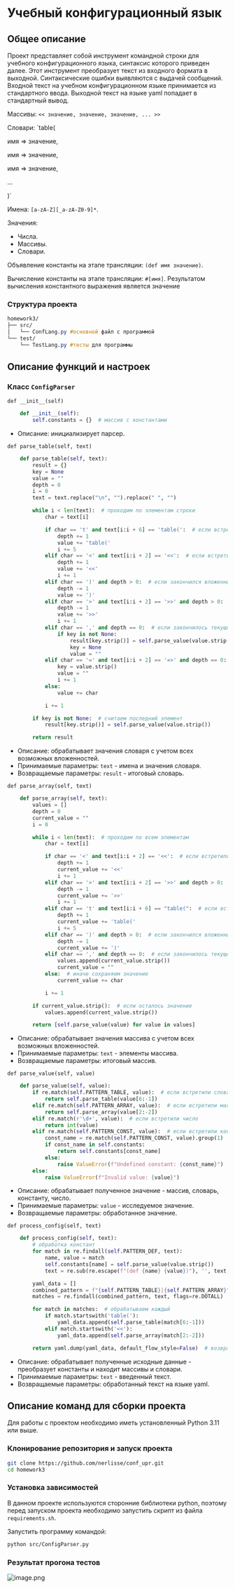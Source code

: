 # Учебный конфигурационный язык  

## Общее описание

Проект представляет собой инструмент командной строки для учебного конфигурационного
языка, синтаксис которого приведен далее. Этот инструмент преобразует текст из
входного формата в выходной. Синтаксические ошибки выявляются с выдачей
сообщений.
Входной текст на учебном конфигурационном языке принимается из
стандартного ввода. Выходной текст на языке yaml попадает в стандартный
вывод.

Массивы: `<< значение, значение, значение, ... >>`

Словари: 
`table(

 имя => значение,

 имя => значение,

 имя => значение,

 ...

)`


Имена: `[a-zA-Z][_a-zA-Z0-9]*`.


Значения:
* Числа.
* Массивы.
* Словари.


Объявление константы на этапе трансляции: `(def имя значение)`.

Вычисление константы на этапе трансляции: `#[имя]`. Результатом вычисления константного выражения является значение

### Структура проекта


```css
homework3/
├── src/
│   └── ConfLang.py #основной файл с программой
└── test/
    └── TestLang.py #тесты для программы
```

## Описание функций и настроек

### Класс **`ConfigParser`**

`def __init__(self)`

```Python
    def __init__(self):
        self.constants = {}  # массив с константами
```

* Описание: инициализирует парсер.

`def parse_table(self, text)`

```Python
    def parse_table(self, text):
        result = {}
        key = None
        value = ""
        depth = 0
        i = 0
        text = text.replace("\n", "").replace(" ", "")

        while i < len(text):  # проходим по элементам строки
            char = text[i]

            if char == 't' and text[i:i + 6] == 'table(':  # если встретился вложенный словарь
                depth += 1
                value += 'table('
                i += 5
            elif char == '<' and text[i:i + 2] == '<<':  # если встретился вложенный массив
                depth += 1
                value += '<<'
                i += 1
            elif char == ')' and depth > 0:  # если закончился вложенный словарь
                depth -= 1
                value += ')'
            elif char == '>' and text[i:i + 2] == '>>' and depth > 0:  # если закончился внутренний массив
                depth -= 1
                value += '>>'
                i += 1
            elif char == ',' and depth == 0:  # если закончилось текущее значение
                if key is not None:
                    result[key.strip()] = self.parse_value(value.strip())
                    key = None
                    value = ""
            elif char == '=' and text[i:i + 2] == '=>' and depth == 0: # если был введен ключ и переход к значению
                key = value.strip()
                value = ""
                i += 1
            else:
                value += char

            i += 1

        if key is not None:  # считаем последний элемент
            result[key.strip()] = self.parse_value(value.strip())

        return result
```

* Описание: обрабатывает значения словаря с учетом всех возможных вложенностей.
* Принимаемые параметры:  `text` - имена и значения словаря.
* Возвращаемые параметры: `result` - итоговый словарь.


`def parse_array(self, text)`

```Python
    def parse_array(self, text):
        values = []
        depth = 0
        current_value = ""
        i = 0

        while i < len(text):  # проходим по всем элементам
            char = text[i]

            if char == '<' and text[i:i + 2] == '<<':  # если встретили вложенный массив
                depth += 1
                current_value += '<<'
                i += 1
            elif char == '>' and text[i:i + 2] == '>>' and depth > 0:  # если закончился вложенный массив
                depth -= 1
                current_value += '>>'
                i += 1
            elif char == 't' and text[i:i + 6] == "table(":  # если встретили вложенный словарь
                depth += 1
                current_value += 'table('
                i += 5
            elif char == ')' and depth > 0:  # если закончился вложенный словарь
                depth -= 1
                current_value += ')'
            elif char == ',' and depth == 0:  # если закончилось текущее значение
                values.append(current_value.strip())
                current_value = ""
            else:  # иначе сохраняем значение
                current_value += char

            i += 1

        if current_value.strip():  # если осталось значение
            values.append(current_value.strip())

        return [self.parse_value(value) for value in values]
```

* Описание: обрабатывает значения массива с учетом всех возможных вложенностей.
* Принимаемые параметры:  `text` - элементы массива.
* Возвращаемые параметры: итоговый массив.

`def parse_value(self, value)`

```Python
    def parse_value(self, value):
        if re.match(self.PATTERN_TABLE, value):  # если встретили словарь
            return self.parse_table(value[6:-1])
        elif re.match(self.PATTERN_ARRAY, value):  # если встретили массив
            return self.parse_array(value[2:-2])
        elif re.match(r'\d+', value):  # если встретили число
            return int(value)
        elif re.match(self.PATTERN_CONST, value):  # если встретили константу
            const_name = re.match(self.PATTERN_CONST, value).group(1)
            if const_name in self.constants:
                return self.constants[const_name]
            else:
                raise ValueError(f"Undefined constant: {const_name}")
        else:
            raise ValueError(f"Invalid value: {value}")
```

* Описание: обрабатывает полученное значение - массив, словарь, константу, число.
* Принимаемые параметры:  `value` - исследуемое значение.
* Возвращаемые параметры: обработанное значение.

`def process_config(self, text)`

```Python
    def process_config(self, text):
        # обработка констант
        for match in re.findall(self.PATTERN_DEF, text):
            name, value = match
            self.constants[name] = self.parse_value(value.strip())
            text = re.sub(re.escape(f"(def {name} {value})"), '', text, count=1)

        yaml_data = []
        combined_pattern = f"{self.PATTERN_TABLE}|{self.PATTERN_ARRAY}"
        matches = re.findall(combined_pattern, text, flags=re.DOTALL)  # находим массивы и словари

        for match in matches:  # обрабатываем каждый
            if match.startswith('table('):
                yaml_data.append(self.parse_table(match[6:-1]))
            elif match.startswith('<<'):
                yaml_data.append(self.parse_array(match[2:-2]))

        return yaml.dump(yaml_data, default_flow_style=False)  # возвращаем в формате yaml
```

* Описание: обрабатывает полученные исходные данные - преобразует константы и находит массивы и словари.
* Принимаемые параметры:  `text` - введенный текст.
* Возвращаемые параметры: обработанный текст на языке yaml.

## Описание команд для сборки проекта

Для работы с проектом необходимо иметь установленный Python 3.11 или выше.

### Клонирование репозитория и запуск проекта

```bash
git clone https://github.com/nerlisse/conf_upr.git
cd homework3
```

### Установка зависимостей
В данном проекте используются сторонние библиотеки python, поэтому перед запуском проекта необходимо запустить скрипт из файла `requirements.sh`.

Запустить программу командой:

```bash
python src/ConfigParser.py
```

### Результат прогона тестов

![image.png](https://github.com/user-attachments/assets/d8b6e3eb-1e0c-4e0e-95de-6da3baab699c)

